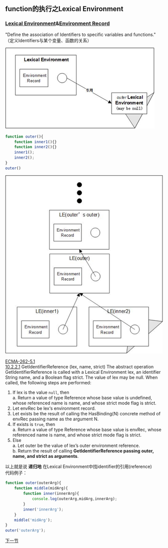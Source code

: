 ## function的执行之Lexical Environment

### [Lexical Environment](http://es5.github.io/#x10.2)&[Environment Record](http://es5.github.io/#x10.2.1)

"Define the association of Identifiers to specific variables and functions."
（定义Identifiers与某个变量、函数的关系）

![](image/le0.jpg) 

```javascript
function outer(){
    function inner1(){}
    function inner2(){}
    inner1();
    inner2();
}
outer()
```
![](image/le3.jpg) 

[ECMA-262-5.1](http://es5.github.io/)<br/>
[10.2.2.1](http://es5.github.io/#x10.2.2.1) GetIdentifierReference (lex, name, strict)
The abstract operation GetIdentifierReference is called with a Lexical Environment lex, an identifier String
name, and a Boolean flag strict. The value of lex may be null. When called, the following steps are performed:
1. If lex is the value `null`, then<br/>
    a. Return a value of type Reference whose base value is undefined, whose referenced name is name,
and whose strict mode flag is strict.
2. Let envRec be lex‘s environment record.
3. Let exists be the result of calling the HasBinding(N) concrete method of envRec passing name as the
argument N.
4. If exists is `true`, then<br/>
    a. Return a value of type Reference whose base value is envRec, whose referenced name is name, and
whose strict mode flag is strict.
5. Else<br/>
    a. Let outer be the value of lex’s outer environment reference.<br/>
    b. Return the result of calling **GetIdentifierReference passing outer, name, and strict as arguments**.

以上就是说 **递归地** 在Lexical Environment中找identifier的引用(reference)<br/>
代码例子：
```javascript
function outer(outerArg){
    function middle(midArg){
        function inner(innerArg){
            console.log(outerArg,midArg,innerArg);
        }
        inner('innerArg');
    }
    middle('midArg');
}
outer('outerArg');
```

[下一节](function-ExecutionContext.md)
